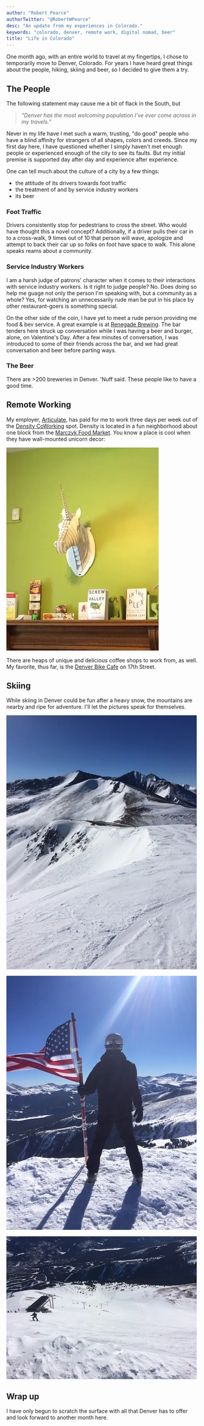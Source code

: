 ```yaml
---
author: "Robert Pearce"
authorTwitter: "@RobertWPearce"
desc: "An update from my experiences in Colorado."
keywords: "colorado, denver, remote work, digital nomad, beer"
title: "Life in Colorado"
---
```


One month ago, with an entire world to travel at my fingertips, I chose to
temporarily move to Denver, Colorado. For years I have heard great things about
the people, hiking, skiing and beer, so I decided to give them a try.

## The People

The following statement may cause me a bit of flack in the South, but

> _&quot;Denver has the most welcoming population I've ever come across
> in my travels.&quot;_

Never in my life have I met such a warm, trusting, &quot;do good&quot; people
who have a blind affinity for strangers of all shapes, colors and creeds. Since
my first day here, I have questioned whether I simply haven't met enough people
or experienced enough of the city to see its faults. But my initial premise is
supported day after day and experience after experience.

One can tell much about the culture of a city by a few things:

* the attitude of its drivers towards foot traffic
* the treatment of and by service industry workers
* its beer

### Foot Traffic

Drivers consistently stop for pedestrians to cross the street. Who would have
thought this a novel concept? Additionally, if a driver pulls their car in to a
cross-walk, 9 times out of 10 that person will wave, apologize and attempt to
back their car up so folks on foot have space to walk. This alone speaks reams
about a community.

### Service Industry Workers

I am a harsh judge of patrons' character when it comes to their interactions
with service industry workers. Is it right to judge people? No. Does doing so
help me guage not only the person I'm speaking with, but a community as a whole?
Yes, for watching an unnecessarily rude man be put in his place by other
restaurant-goers is something special.

On the other side of the coin, I have yet to meet a rude person providing me
food & bev service. A great example is at [Renegade
Brewing](http://renegadebrewing.com/). The bar tenders here struck up
conversation while I was having a beer and burger, alone, on Valentine's Day.
After a few minutes of conversation, I was introduced to some of their friends
across the bar, and we had great conversation and beer before parting ways.

### The Beer

There are &gt;200 breweries in Denver. 'Nuff said. These people like to have a
good time.

## Remote Working

My employer, [Articulate](https://www.articulate.com/), has paid for me to work
three days per week out of the [Density CoWorking](http://densitycoworking.com/)
spot. Density is located in a fun neighborhood about one block from the [Marczyk
Food Market](http://marczykfinefoods.com/). You know a place is cool when they
have wall-mounted unicorn decor:

<img
  alt="Wooden unicorn wall mount"
  decoding="async"
  height="533"
  loading="lazy"
  src="./images/life-in-co-unicorn.webp"
  width="400"
/>

There are heaps of unique and delicious coffee shops to work from, as well. My
favorite, thus far, is the [Denver Bike Cafe](http://denverbicyclecafe.com) on
17th Street.

## Skiing

While skiing in Denver could be fun after a heavy snow, the mountains are nearby
and ripe for adventure. I'll let the pictures speak for themselves.

<img
  alt="Top of Breckenridge, CO; mountains in snow"
  decoding="async"
  height="667"
  loading="lazy"
  src="./images/life-in-co-breck-tippy-top.webp"
  width="500"
/>

<img
  alt="USA flag with me next to it at the top of a mountain in Breckenridge, CO"
  decoding="async"
  height="667"
  loading="lazy"
  src="./images/life-in-co-breck-america.webp"
  width="500"
/>

<img
  alt="View over the edge down a treeless skip slope"
  decoding="async"
  height="375"
  loading="lazy"
  src="./images/life-in-co-breck-edge.webp"
  width="500"
/>

## Wrap up

I have only begun to scratch the surface with all that Denver has to offer and
look forward to another month here.
